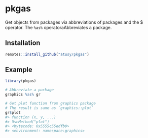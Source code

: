 
<!-- README.md is generated from README.Rmd. Please edit that file -->

# pkgas

<!-- badges: start -->

<!-- badges: end -->

Get objects from packages via abbreviations of packages and the $
operator. The `%as%` operatoraAbbreviates a package.

## Installation

``` r
remotes::install_github("atusy/pkgas")
```

## Example

``` r
library(pkgas)

# Abbreviate a package
graphics %as% gr

# Get plot function from graphics package
# The result is same as `graphics::plot`
gr$plot
#> function (x, y, ...) 
#> UseMethod("plot")
#> <bytecode: 0x5555c55edfb0>
#> <environment: namespace:graphics>
```
